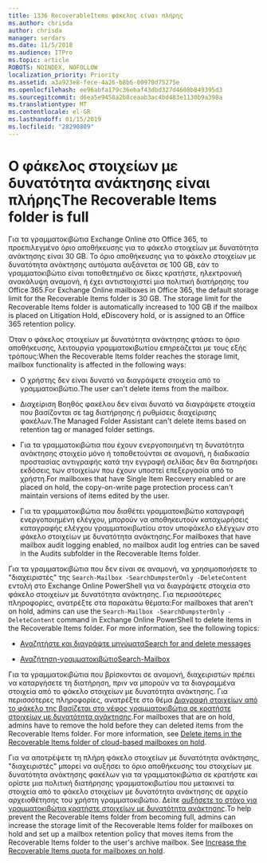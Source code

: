 ```yaml
---
title: 1336 RecoverableItems φάκελος είναι πλήρης
ms.author: chrisda
author: chrisda
manager: serdars
ms.date: 11/5/2018
ms.audience: ITPro
ms.topic: article
ROBOTS: NOINDEX, NOFOLLOW
localization_priority: Priority
ms.assetid: a3a923e8-fece-4a26-b8b6-00970d75275e
ms.openlocfilehash: ee96abfa179c36ebaf43dbd327d4608b849395d3
ms.sourcegitcommit: d6ea5e9458a2b8ceaab3ac4bd483e1130b9a398a
ms.translationtype: MT
ms.contentlocale: el-GR
ms.lasthandoff: 01/15/2019
ms.locfileid: "28290809"
---
```

# <a name="the-recoverable-items-folder-is-full"></a><span data-ttu-id="4dab1-102">Ο φάκελος στοιχείων με δυνατότητα ανάκτησης είναι πλήρης</span><span class="sxs-lookup"><span data-stu-id="4dab1-102">The Recoverable Items folder is full</span></span>

<span data-ttu-id="4dab1-p101">Για τα γραμματοκιβώτια Exchange Online στο Office 365, το προεπιλεγμένο όριο αποθήκευσης για το φάκελο στοιχείων με δυνατότητα ανάκτησης είναι 30 GB. Το όριο αποθήκευσης για το φάκελο στοιχείων με δυνατότητα ανάκτησης αυτόματα αυξάνεται σε 100 GB, εάν το γραμματοκιβώτιο είναι τοποθετημένο σε δίκες κρατήστε, ηλεκτρονική ανακάλυψη αναμονή, ή έχει αντιστοιχιστεί μια πολιτική διατήρησης του Office 365.</span><span class="sxs-lookup"><span data-stu-id="4dab1-p101">For Exchange Online mailboxes in Office 365, the default storage limit for the Recoverable Items folder is 30 GB. The storage limit for the Recoverable Items folder is automatically increased to 100 GB if the mailbox is placed on Litigation Hold, eDiscovery hold, or is assigned to an Office 365 retention policy.</span></span>
  
<span data-ttu-id="4dab1-105">Όταν ο φάκελος στοιχείων με δυνατότητα ανάκτησης φτάσει το όριο αποθήκευσης, λειτουργία γραμματοκιβωτίου επηρεάζεται με τους εξής τρόπους:</span><span class="sxs-lookup"><span data-stu-id="4dab1-105">When the Recoverable Items folder reaches the storage limit, mailbox functionality is affected in the following ways:</span></span>
  
- <span data-ttu-id="4dab1-106">Ο χρήστης δεν είναι δυνατό να διαγράψετε στοιχεία από το γραμματοκιβώτιο.</span><span class="sxs-lookup"><span data-stu-id="4dab1-106">The user can't delete items from the mailbox.</span></span>
    
- <span data-ttu-id="4dab1-107">Διαχείριση Βοηθός φακέλου δεν είναι δυνατό να διαγράψετε στοιχεία που βασίζονται σε tag διατήρησης ή ρυθμίσεις διαχείρισης φακέλων.</span><span class="sxs-lookup"><span data-stu-id="4dab1-107">The Managed Folder Assistant can't delete items based on retention tag or managed folder settings.</span></span>
    
- <span data-ttu-id="4dab1-108">Για τα γραμματοκιβώτια που έχουν ενεργοποιημένη τη δυνατότητα ανάκτησης στοιχείο μόνο ή τοποθετούνται σε αναμονή, η διαδικασία προστασίας αντιγραφής κατά την εγγραφή σελίδας δεν θα διατηρήσει εκδόσεις των στοιχείων που έχουν υποστεί επεξεργασία από το χρήστη.</span><span class="sxs-lookup"><span data-stu-id="4dab1-108">For mailboxes that have Single Item Recovery enabled or are placed on hold, the copy-on-write page protection process can't maintain versions of items edited by the user.</span></span>
    
- <span data-ttu-id="4dab1-109">Για τα γραμματοκιβώτια που διαθέτει γραμματοκιβώτιο καταγραφή ενεργοποιημένη ελέγχου, μπορούν να αποθηκευτούν καταχωρήσεις καταγραφής ελέγχου γραμματοκιβωτίου στον υποφάκελο ελέγχων στο φάκελο στοιχείων με δυνατότητα ανάκτησης.</span><span class="sxs-lookup"><span data-stu-id="4dab1-109">For mailboxes that have mailbox audit logging enabled, no mailbox audit log entries can be saved in the Audits subfolder in the Recoverable Items folder.</span></span>
    
<span data-ttu-id="4dab1-p102">Για τα γραμματοκιβώτια που δεν είναι σε αναμονή, να χρησιμοποιήσετε το "διαχειριστές" της `Search-Mailbox -SearchDumpsterOnly -DeleteContent` εντολή στο Exchange Online PowerShell για να διαγράψετε στοιχεία στο φάκελο στοιχείων με δυνατότητα ανάκτησης. Για περισσότερες πληροφορίες, ανατρέξτε στα παρακάτω θέματα:</span><span class="sxs-lookup"><span data-stu-id="4dab1-p102">For mailboxes that aren't on hold, admins can use the  `Search-Mailbox -SearchDumpsterOnly -DeleteContent` command in Exchange Online PowerShell to delete items in the Recoverable Items folder. For more information, see the following topics:</span></span> 
  
- [<span data-ttu-id="4dab1-112">Αναζητήστε και διαγράψτε μηνύματα</span><span class="sxs-lookup"><span data-stu-id="4dab1-112">Search for and delete messages</span></span>](https://docs.microsoft.com/office365/securitycompliance/search-for-and-delete-messagesadmin-help)
    
- [<span data-ttu-id="4dab1-113">Αναζήτηση-γραμματοκιβώτιο</span><span class="sxs-lookup"><span data-stu-id="4dab1-113">Search-Mailbox</span></span>](https://docs.microsoft.com/powershell/module/exchange/mailboxes/Search-Mailbox)
    
<span data-ttu-id="4dab1-p103">Για τα γραμματοκιβώτια που βρίσκονται σε αναμονή, διαχειριστών πρέπει να καταργήσετε τη διατήρηση, πριν να μπορούν να τα διαγραμμένα στοιχεία από το φάκελο στοιχείων με δυνατότητα ανάκτησης. Για περισσότερες πληροφορίες, ανατρέξτε στο θέμα [Διαγραφή στοιχείων από το φάκελο της βασίζεται στο νέφος γραμματοκιβώτια σε κρατήστε στοιχείων με δυνατότητα ανάκτησης](https://docs.microsoft.com/en-us/office365/securitycompliance/delete-items-in-the-recoverable-items-folder-of-mailboxes-on-hold).</span><span class="sxs-lookup"><span data-stu-id="4dab1-p103">For mailboxes that are on hold, admins have to remove the hold before they can deleted items from the Recoverable Items folder. For more information, see [Delete items in the Recoverable Items folder of cloud-based mailboxes on hold](https://docs.microsoft.com/en-us/office365/securitycompliance/delete-items-in-the-recoverable-items-folder-of-mailboxes-on-hold).</span></span>
  
<span data-ttu-id="4dab1-p104">Για να αποτρέψετε τη πλήρη φάκελο στοιχείων με δυνατότητα ανάκτησης, "διαχειριστές" μπορεί να αυξήσει το όριο αποθήκευσης του στοιχείων με δυνατότητα ανάκτησης φακέλων για τα γραμματοκιβώτια σε κρατήστε και ορίστε μια πολιτική διατήρησης γραμματοκιβωτίου που μετακινεί τα στοιχεία από το φάκελο στοιχείων με δυνατότητα ανάκτησης σε αρχείο αρχειοθέτησης του χρήστη γραμματοκιβώτιο. Δείτε [αυξήσετε το στόχο για γραμματοκιβώτια κρατήστε στοιχείων με δυνατότητα ανάκτησης](https://docs.microsoft.com/office365/securitycompliance/increase-the-recoverable-quota-for-mailboxes-on-hold).</span><span class="sxs-lookup"><span data-stu-id="4dab1-p104">To help prevent the Recoverable Items folder from becoming full, admins can increase the storage limit of the Recoverable Items folder for mailboxes on hold and set up a mailbox retention policy that moves items from the Recoverable Items folder to the user's archive mailbox. See [Increase the Recoverable Items quota for mailboxes on hold](https://docs.microsoft.com/office365/securitycompliance/increase-the-recoverable-quota-for-mailboxes-on-hold).</span></span>
  

